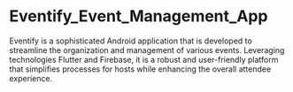 # Eventify_Event_Management_App
Eventify is a sophisticated Android application that is developed to streamline the organization and management of various events. Leveraging technologies Flutter and Firebase, it is a robust and user-friendly platform that simplifies processes for hosts while enhancing the overall attendee experience.
